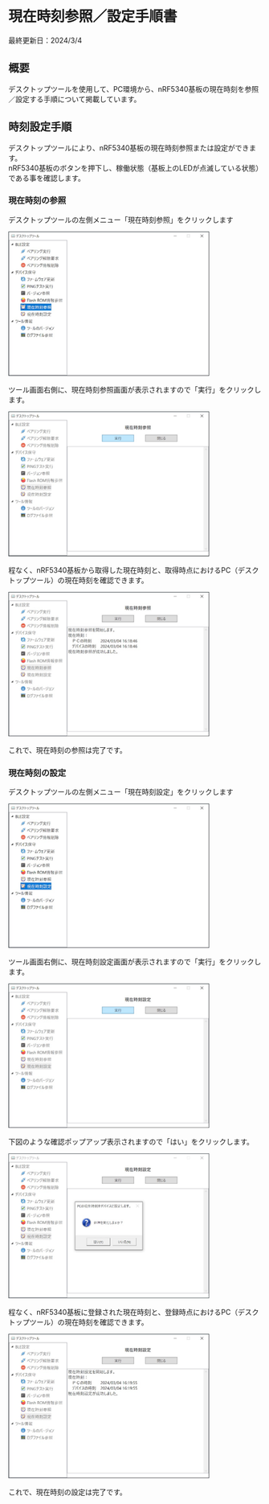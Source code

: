 # 現在時刻参照／設定手順書

最終更新日：2024/3/4

## 概要

デスクトップツールを使用して、PC環境から、nRF5340基板の現在時刻を参照／設定する手順について掲載しています。

## 時刻設定手順

デスクトップツールにより、nRF5340基板の現在時刻参照または設定ができます。<br>
nRF5340基板のボタンを押下し、稼働状態（基板上のLEDが点滅している状態）である事を確認します。

### 現在時刻の参照

デスクトップツールの左側メニュー「現在時刻参照」をクリックします

<img src="images/TIMESET_01.jpg" width="400">

ツール画面右側に、現在時刻参照画面が表示されますので「実行」をクリックします。

<img src="images/TIMESET_02.jpg" width="400">

程なく、nRF5340基板から取得した現在時刻と、取得時点におけるPC（デスクトップツール）の現在時刻を確認できます。

<img src="images/TIMESET_03.jpg" width="400">

これで、現在時刻の参照は完了です。

### 現在時刻の設定

デスクトップツールの左側メニュー「現在時刻設定」をクリックします

<img src="images/TIMESET_04.jpg" width="400">

ツール画面右側に、現在時刻設定画面が表示されますので「実行」をクリックします。

<img src="images/TIMESET_05.jpg" width="400">

下図のような確認ポップアップ表示されますので「はい」をクリックします。

<img src="images/TIMESET_06.jpg" width="400">

程なく、nRF5340基板に登録された現在時刻と、登録時点におけるPC（デスクトップツール）の現在時刻を確認できます。

<img src="images/TIMESET_07.jpg" width="400">

これで、現在時刻の設定は完了です。
